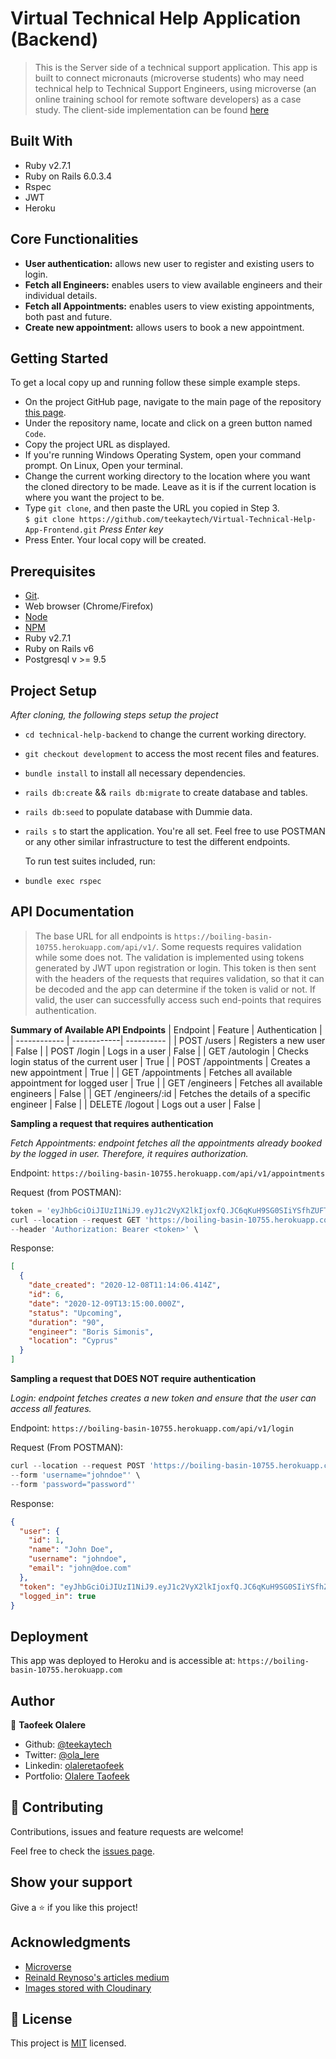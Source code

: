 # Virtual Technical Help Application (Backend)

> This is the Server side of a technical support application. This app is built to connect micronauts (microverse students) who may need technical help to Technical Support Engineers, using microverse (an online training school for remote software developers) as a case study. The client-side implementation can be found [here](https://github.com/teekaytech/Virtual-Technical-Help-App-Frontend.git)

## Built With

- Ruby v2.7.1
- Ruby on Rails 6.0.3.4
- Rspec
- JWT
- Heroku

## Core Functionalities

- **User authentication:** allows new user to register and existing users to login.
- **Fetch all Engineers:** enables users to view available engineers and their individual details.
- **Fetch all Appointments:** enables users to view existing appointments, both past and future.
- **Create new appointment:** allows users to book a new appointment.

## Getting Started

To get a local copy up and running follow these simple example steps.

- On the project GitHub page, navigate to the main page of the repository [this page](https://github.com/teekaytech/Virtual-Technical-Help-App-Frontend.git).
- Under the repository name, locate and click on a green button named `Code`.
- Copy the project URL as displayed.
- If you're running Windows Operating System, open your command prompt. On Linux, Open your terminal.
- Change the current working directory to the location where you want the cloned directory to be made. Leave as it is if the current location is where you want the project to be.
- Type `git clone`, and then paste the URL you copied in Step 3.<br>
  `$ git clone https://github.com/teekaytech/Virtual-Technical-Help-App-Frontend.git` <em>Press Enter key</em><br>
- Press Enter. Your local copy will be created.

## Prerequisites

- [Git](https://gist.github.com/derhuerst/1b15ff4652a867391f03).
- Web browser (Chrome/Firefox)
- [Node](https://nodejs.org/en/)
- [NPM](https://www.npmjs.com/get-npm)
- Ruby v2.7.1
- Ruby on Rails v6
- Postgresql v >= 9.5

## Project Setup

_After cloning, the following steps setup the project_

- `cd technical-help-backend` to change the current working directory.
- `git checkout development` to access the most recent files and features.
- `bundle install` to install all necessary dependencies.
- `rails db:create` && `rails db:migrate` to create database and tables.
- `rails db:seed` to populate database with Dummie data.
- `rails s` to start the application. You're all set.
  Feel free to use POSTMAN or any other similar infrastructure to test the different endpoints.

  To run test suites included, run:

- `bundle exec rspec`

## API Documentation

> The base URL for all endpoints is `https://boiling-basin-10755.herokuapp.com/api/v1/`. Some requests requires validation while some does not. The validation is implemented using tokens generated by JWT upon registration or login. This token is then sent with the headers of the requests that requires validation, so that it can be decoded and the app can determine if the token is valid or not. If valid, the user can successfully access such end-points that requires authentication.

**Summary of Available API Endpoints**
| Endpoint | Feature | Authentication |
| ------------ | ------------| ---------- |
| POST /users | Registers a new user | False |
| POST /login | Logs in a user | False |
| GET /autologin | Checks login status of the current user | True |
| POST /appointments | Creates a new appointment | True |
| GET /appointments | Fetches all available appointment for logged user | True |
| GET /engineers | Fetches all available engineers | False |
| GET /engineers/:id | Fetches the details of a specific engineer | False |
| DELETE /logout | Logs out a user | False |

**Sampling a request that requires authentication**

_Fetch Appointments: endpoint fetches all the appointments already booked by the logged in user. Therefore, it requires authorization._

Endpoint: `https://boiling-basin-10755.herokuapp.com/api/v1/appointments`

Request (from POSTMAN):

```js
token = 'eyJhbGciOiJIUzI1NiJ9.eyJ1c2VyX2lkIjoxfQ.JC6qKuH9SG0SIiYSfhZUFTtirxN9Q47buLk0DPFFFzE'
curl --location --request GET 'https://boiling-basin-10755.herokuapp.com/api/v1/appointments' \
--header 'Authorization: Bearer <token>' \
```

Response:

```json
[
  {
    "date_created": "2020-12-08T11:14:06.414Z",
    "id": 6,
    "date": "2020-12-09T13:15:00.000Z",
    "status": "Upcoming",
    "duration": "90",
    "engineer": "Boris Simonis",
    "location": "Cyprus"
  }
]
```

**Sampling a request that DOES NOT require authentication**

_Login: endpoint fetches creates a new token and ensure that the user can access all features._

Endpoint: `https://boiling-basin-10755.herokuapp.com/api/v1/login`

Request (From POSTMAN):

```js
curl --location --request POST 'https://boiling-basin-10755.herokuapp.com/api/v1/login' \
--form 'username="johndoe"' \
--form 'password="password"'
```

Response:

```json
{
  "user": {
    "id": 1,
    "name": "John Doe",
    "username": "johndoe",
    "email": "john@doe.com"
  },
  "token": "eyJhbGciOiJIUzI1NiJ9.eyJ1c2VyX2lkIjoxfQ.JC6qKuH9SG0SIiYSfhZUFTtirxN9Q47buLk0DPFFFzE",
  "logged_in": true
}
```

## Deployment

This app was deployed to Heroku and is accessible at: `https://boiling-basin-10755.herokuapp.com`

## Author

👤 **Taofeek Olalere**

- Github: [@teekaytech](https://github.com/teekaytech)
- Twitter: [@ola_lere](https://twitter.com/ola_lere)
- Linkedin: [olaleretaofeek](https://linkedin.com/in/olaleretaofeek)
- Portfolio: [Olalere Taofeek](https://teekaytech.github.io/olaleretaofeek/)

## 🤝 Contributing

Contributions, issues and feature requests are welcome!

Feel free to check the [issues page](https://github.com/teekaytech/React-Calclator/issues/).

## Show your support

Give a ⭐️ if you like this project!

## Acknowledgments

- [Microverse](https://.microverse.org/)
- [Reinald Reynoso's articles medium](https://medium.com/better-programming/build-a-rails-api-with-jwt-61fb8a52d833)
- [Images stored with Cloudinary](https://cloudinary.com/)

## 📝 License

This project is [MIT](/LICENSE) licensed.
